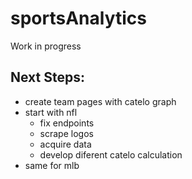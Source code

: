 # sportsAnalytics
Work in progress
## Next Steps:
- create team pages with catelo graph
- start with nfl
  - fix endpoints
  - scrape logos
  - acquire data
  - develop diferent catelo calculation 
- same for mlb

